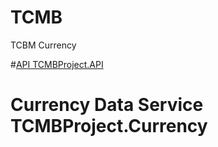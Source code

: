 # TCMB
TCBM Currency

#[API TCMBProject.API](https://github.com/KhanbalaRashidov/TCMB/tree/master/TCMBProject/TCMBProject.API) 

# Currency Data Service TCMBProject.Currency
